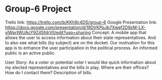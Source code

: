 # Group-6 Project 
Trello link: https://trello.com/b/KKh9c4DS/group-6
Google Presentation link: https://docs.google.com/presentation/d/19DVKPpJb7Xwef2D9zM-LX-ylWprtWUAcY9Z45fdrVII/edit?usp=sharing
Concept:
A mobile app that allows the user to access information about their state representatives. And to also see what bills (by subject) are on the docket.
Our motivation for this app is to enhance the user participation in the political process. An informed public is an active public.

User Story:
As a voter or potential voter I would like quick information about my elected representatives and the bills in play.
 Where are their offices? 
 How do I contact them? 
 Description of bills.

